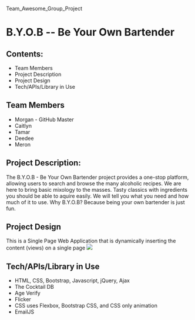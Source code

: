 Team_Awesome_Group_Project

# B.Y.O.B -- Be Your Own Bartender

## Contents:
- Team Members
- Project Description
- Project Design
- Tech/APIs/Library in Use

## Team Members
- Morgan  - GitHub Master
- Caitlyn
- Tamar
- Deedee
- Meron

## Project Description:
The B.Y.O.B - Be Your Own Bartender project provides a one-stop platform, allowing users to search and browse the many alcoholic recipes. We are here to bring basic mixology to the masses.  Tasty classics with ingredients you should be able to aquire easily. We will tell you what you need and how much of it to use.
Why B.Y.O.B? Because being your own bartender is just fun.

## Project Design
This is a Single Page Web Application that is dynamically inserting the content (views) on a single page
![](images/byob-screenshot.png)

## Tech/APIs/Library in Use
- HTML, CSS, Bootstrap, Javascript, jQuery, Ajax 
- The Cocktail DB 
- Age Verify
- Flicker
- CSS uses Flexbox, Bootstrap CSS, and CSS only animation
- EmailJS
